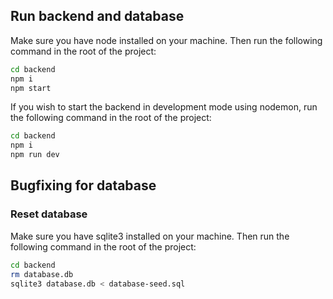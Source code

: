 ## Run backend and database

Make sure you have node installed on your machine. Then run the following command in the root of the project:

```bash
cd backend
npm i
npm start
```

If you wish to start the backend in development mode using nodemon, run the following command in the root of the project:

```bash
cd backend
npm i
npm run dev
```

## Bugfixing for database

### Reset database

Make sure you have sqlite3 installed on your machine. Then run the following command in the root of the project:

```bash
cd backend
rm database.db
sqlite3 database.db < database-seed.sql
```
